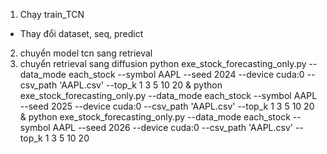 1. Chạy train_TCN
- Thay đổi dataset, seq, predict
2. chuyển model tcn sang retrieval 
3. chuyển retrieval sang diffusion 
python exe_stock_forecasting_only.py --data_mode each_stock --symbol AAPL --seed 2024 --device cuda:0 --csv_path 'AAPL.csv' --top_k 1 3 5 10 20 &
python exe_stock_forecasting_only.py --data_mode each_stock --symbol AAPL --seed 2025 --device cuda:0 --csv_path 'AAPL.csv' --top_k 1 3 5 10 20 &
python exe_stock_forecasting_only.py --data_mode each_stock --symbol AAPL --seed 2026 --device cuda:0 --csv_path 'AAPL.csv' --top_k 1 3 5 10 20 

